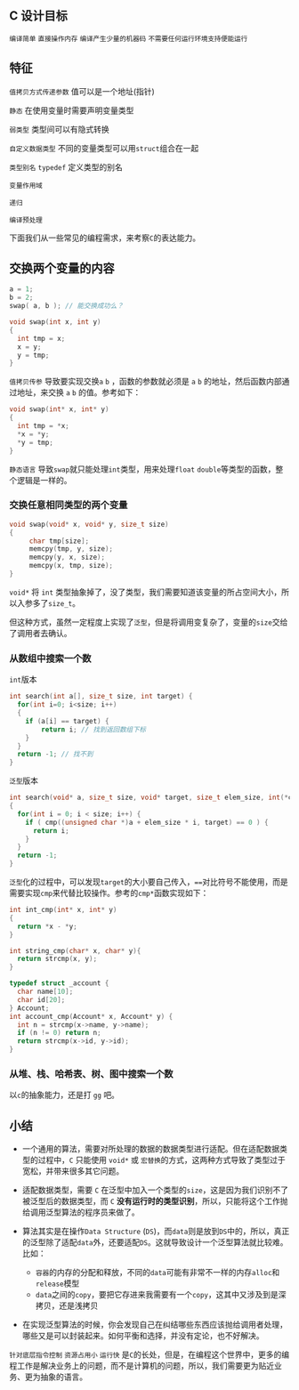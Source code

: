 ## C 设计目标

`编译简单` `直接操作内存` `编译产生少量的机器码` `不需要任何运行环境支持便能运行`

## 特征

`值拷贝方式传递参数` 值可以是一个地址(指针)

`静态` 在使用变量时需要声明变量类型

`弱类型` 类型间可以有隐式转换

`自定义数据类型` 不同的变量类型可以用`struct`组合在一起

`类型别名` `typedef` 定义类型的别名

`变量作用域`

`递归`

`编译预处理`

下面我们从一些常见的编程需求，来考察`C`的表达能力。

## 交换两个变量的内容

```c
a = 1;
b = 2;
swap( a, b ); // 能交换成功么？
```

```c
void swap(int x, int y)
{
  int tmp = x;
  x = y;
  y = tmp;
}
```

`值拷贝传参` 导致要实现交换`a` `b` ，函数的参数就必须是 `a` `b` 的地址，然后函数内部通过地址，来交换 `a` `b` 的值。参考如下：

```c
void swap(int* x, int* y)
{
  int tmp = *x;
  *x = *y;
  *y = tmp;
}
```

`静态语言` 导致`swap`就只能处理`int`类型，用来处理`float` `double`等类型的函数，整个逻辑是一样的。

### 交换任意相同类型的两个变量

```c
void swap(void* x, void* y, size_t size)
{
     char tmp[size];
     memcpy(tmp, y, size);
     memcpy(y, x, size);
     memcpy(x, tmp, size);
}
```

`void*` 将 `int` 类型抽象掉了，没了类型，我们需要知道该变量的所占空间大小，所以入参多了`size_t`。

但这种方式，虽然一定程度上实现了`泛型`，但是将调用变复杂了，变量的`size`交给了调用者去确认。

### 从数组中搜索一个数

`int`版本

```c
int search(int a[], size_t size, int target) {
  for(int i=0; i<size; i++)
  {
    if (a[i] == target) {
        return i; // 找到返回数组下标
    }
  }
  return -1; // 找不到
}
```

`泛型`版本

```c
int search(void* a, size_t size, void* target, size_t elem_size, int(*cmp)(void*, void*) )
{
  for(int i = 0; i < size; i++) {
    if ( cmp((unsigned char *)a + elem_size * i, target) == 0 ) {
      return i;
    }
  }
  return -1;
}
```

`泛型`化的过程中，可以发现`target`的大小要自己传入，`==`对比符号不能使用，而是需要实现`cmp`来代替比较操作。参考的`cmp*`函数实现如下：

```c
int int_cmp(int* x, int* y)
{
  return *x - *y;
}

int string_cmp(char* x, char* y){
  return strcmp(x, y);
}

typedef struct _account {
  char name[10];
  char id[20];
} Account;
int account_cmp(Account* x, Account* y) {
  int n = strcmp(x->name, y->name);
  if (n != 0) return n;
  return strcmp(x->id, y->id);
}
```

### 从堆、栈、哈希表、树、图中搜索一个数

以`c`的抽象能力，还是打 `gg` 吧。

## 小结

- 一个通用的算法，需要对所处理的数据的数据类型进行适配。但在适配数据类型的过程中，`C` 只能使用 `void*` 或 `宏替换`的方式，这两种方式导致了类型过于宽松，并带来很多其它问题。

- 适配数据类型，需要 `C` 在泛型中加入一个类型的`size`，这是因为我们识别不了被泛型后的数据类型，而 `C` **没有运行时的类型识别**，所以，只能将这个工作抛给调用泛型算法的程序员来做了。

- 算法其实是在操作`Data Structure` (`DS`)，而`data`则是放到`DS`中的，所以，真正的泛型除了适配`data`外，还要适配`DS`。这就导致设计一个泛型算法就比较难。比如：

  - `容器`的内存的分配和释放，不同的`data`可能有非常不一样的内存`alloc`和`release`模型
  - `data`之间的`copy`，要把它存进来我需要有一个`copy`，这其中又涉及到是深拷贝，还是浅拷贝

- 在实现泛型算法的时候，你会发现自己在纠结哪些东西应该抛给调用者处理，哪些又是可以封装起来。如何平衡和选择，并没有定论，也不好解决。

`针对底层指令控制` `资源占用小` `运行快` 是`C`的长处，但是，在编程这个世界中，更多的编程工作是解决业务上的问题，而不是计算机的问题，所以，我们需要更为贴近业务、更为抽象的语言。
